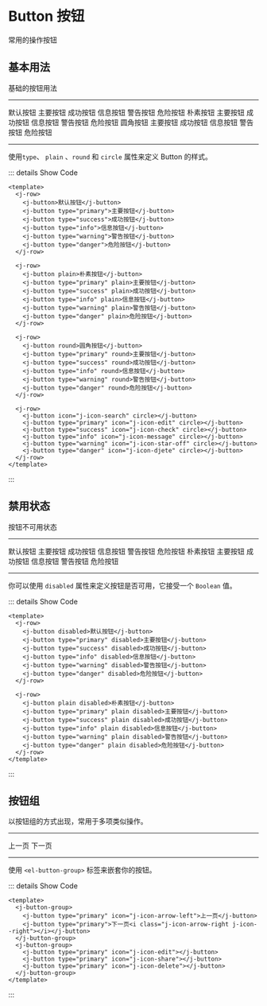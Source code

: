 # Button 按钮
常用的操作按钮
## 基本用法
基础的按钮用法
<hr/>

<j-row>
  <j-button>默认按钮</j-button>
  <j-button type="primary">主要按钮</j-button>
  <j-button type="success">成功按钮</j-button>
  <j-button type="info">信息按钮</j-button>
  <j-button type="warning">警告按钮</j-button>
  <j-button type="danger">危险按钮</j-button>
</j-row>

<j-row>
  <j-button plain>朴素按钮</j-button>
  <j-button type="primary" plain>主要按钮</j-button>
  <j-button type="success" plain>成功按钮</j-button>
  <j-button type="info" plain>信息按钮</j-button>
  <j-button type="warning" plain>警告按钮</j-button>
  <j-button type="danger" plain>危险按钮</j-button>
</j-row>

<j-row>
  <j-button round>圆角按钮</j-button>
  <j-button type="primary" round>主要按钮</j-button>
  <j-button type="success" round>成功按钮</j-button>
  <j-button type="info" round>信息按钮</j-button>
  <j-button type="warning" round>警告按钮</j-button>
  <j-button type="danger" round>危险按钮</j-button>
</j-row>

<j-row>
  <j-button icon="j-icon-search" circle></j-button>
  <j-button type="primary" icon="j-icon-edit" circle></j-button>
  <j-button type="success" icon="j-icon-check" circle></j-button>
  <j-button type="info" icon="j-icon-message" circle></j-button>
  <j-button type="warning" icon="j-icon-star-off" circle></j-button>
  <j-button type="danger" icon="j-icon-delete" circle></j-button>
</j-row>

<hr/>

使用`type`、 `plain` 、`round` 和 `circle` 属性来定义 Button 的样式。

::: details Show Code

````vue
<template>
  <j-row>
    <j-button>默认按钮</j-button>
    <j-button type="primary">主要按钮</j-button>
    <j-button type="success">成功按钮</j-button>
    <j-button type="info">信息按钮</j-button>
    <j-button type="warning">警告按钮</j-button>
    <j-button type="danger">危险按钮</j-button>
  </j-row>

  <j-row>
    <j-button plain>朴素按钮</j-button>
    <j-button type="primary" plain>主要按钮</j-button>
    <j-button type="success" plain>成功按钮</j-button>
    <j-button type="info" plain>信息按钮</j-button>
    <j-button type="warning" plain>警告按钮</j-button>
    <j-button type="danger" plain>危险按钮</j-button>
  </j-row>

  <j-row>
    <j-button round>圆角按钮</j-button>
    <j-button type="primary" round>主要按钮</j-button>
    <j-button type="success" round>成功按钮</j-button>
    <j-button type="info" round>信息按钮</j-button>
    <j-button type="warning" round>警告按钮</j-button>
    <j-button type="danger" round>危险按钮</j-button>
  </j-row>

  <j-row>
    <j-button icon="j-icon-search" circle></j-button>
    <j-button type="primary" icon="j-icon-edit" circle></j-button>
    <j-button type="success" icon="j-icon-check" circle></j-button>
    <j-button type="info" icon="j-icon-message" circle></j-button>
    <j-button type="warning" icon="j-icon-star-off" circle></j-button>
    <j-button type="danger" icon="j-icon-djete" circle></j-button>
  </j-row>
</template>
````
:::
## 禁用状态
按钮不可用状态

<hr/>
<j-row>
  <j-button disabled>默认按钮</j-button>
  <j-button type="primary" disabled>主要按钮</j-button>
  <j-button type="success" disabled>成功按钮</j-button>
  <j-button type="info" disabled>信息按钮</j-button>
  <j-button type="warning" disabled>警告按钮</j-button>
  <j-button type="danger" disabled>危险按钮</j-button>
</j-row>

<j-row>
  <j-button plain disabled>朴素按钮</j-button>
  <j-button type="primary" plain disabled>主要按钮</j-button>
  <j-button type="success" plain disabled>成功按钮</j-button>
  <j-button type="info" plain disabled>信息按钮</j-button>
  <j-button type="warning" plain disabled>警告按钮</j-button>
  <j-button type="danger" plain disabled>危险按钮</j-button>
</j-row>


<hr/>

你可以使用 `disabled` 属性来定义按钮是否可用，它接受一个 `Boolean` 值。

::: details Show Code

```vue
<template>
  <j-row>
    <j-button disabled>默认按钮</j-button>
    <j-button type="primary" disabled>主要按钮</j-button>
    <j-button type="success" disabled>成功按钮</j-button>
    <j-button type="info" disabled>信息按钮</j-button>
    <j-button type="warning" disabled>警告按钮</j-button>
    <j-button type="danger" disabled>危险按钮</j-button>
  </j-row>

  <j-row>
    <j-button plain disabled>朴素按钮</j-button>
    <j-button type="primary" plain disabled>主要按钮</j-button>
    <j-button type="success" plain disabled>成功按钮</j-button>
    <j-button type="info" plain disabled>信息按钮</j-button>
    <j-button type="warning" plain disabled>警告按钮</j-button>
    <j-button type="danger" plain disabled>危险按钮</j-button>
  </j-row>
</template>
```
:::

## 按钮组

以按钮组的方式出现，常用于多项类似操作。

<hr/>

<j-button-group>
  <j-button type="primary" icon="j-icon-arrow-left">上一页</j-button>
  <j-button type="primary">下一页<i class="j-icon-arrow-right j-icon--right"></i></j-button>
</j-button-group>
<j-button-group>
  <j-button type="primary" icon="j-icon-edit"></j-button>
  <j-button type="primary" icon="j-icon-share"></j-button>
  <j-button type="primary" icon="j-icon-delete"></j-button>
</j-button-group>

<hr/>

使用 `<el-button-group>` 标签来嵌套你的按钮。

::: details Show Code

```vue
<template>
  <j-button-group>
    <j-button type="primary" icon="j-icon-arrow-left">上一页</j-button>
    <j-button type="primary">下一页<i class="j-icon-arrow-right j-icon--right"></i></j-button>
  </j-button-group>
  <j-button-group>
    <j-button type="primary" icon="j-icon-edit"></j-button>
    <j-button type="primary" icon="j-icon-share"></j-button>
    <j-button type="primary" icon="j-icon-delete"></j-button>
  </j-button-group>
</template>
```

:::